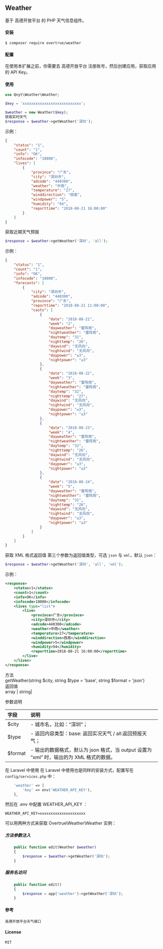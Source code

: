 ## Weather

基于 高德开放平台 的 PHP 天气信息组件。

#### 安装
```
$ composer require overtrue/weather 
```

#### 配置
在使用本扩展之前，你需要去 高德开放平台 注册账号，然后创建应用，获取应用的 API Key。

#### 使用
```php
use Qnyt\Weather\Weather;

$key = 'xxxxxxxxxxxxxxxxxxxxxxxxxxx';

$weather = new Weather($key);
获取实时天气
$response = $weather->getWeather('深圳');
```
示例：
```json
{
    "status": "1",
    "count": "1",
    "info": "OK",
    "infocode": "10000",
    "lives": [
        {
            "province": "广东",
            "city": "深圳市",
            "adcode": "440300",
            "weather": "中雨",
            "temperature": "27",
            "winddirection": "西南",
            "windpower": "5",
            "humidity": "94",
            "reporttime": "2018-08-21 16:00:00"
        }
    ]
}
```
获取近期天气预报
```php
$response = $weather->getWeather('深圳', 'all');
```

示例：
```json
{
    "status": "1", 
    "count": "1", 
    "info": "OK", 
    "infocode": "10000", 
    "forecasts": [
        {
            "city": "深圳市", 
            "adcode": "440300", 
            "province": "广东", 
            "reporttime": "2018-08-21 11:00:00", 
            "casts": [
                {
                    "date": "2018-08-21", 
                    "week": "2", 
                    "dayweather": "雷阵雨", 
                    "nightweather": "雷阵雨", 
                    "daytemp": "31", 
                    "nighttemp": "26", 
                    "daywind": "无风向", 
                    "nightwind": "无风向", 
                    "daypower": "≤3", 
                    "nightpower": "≤3"
                }, 
                {
                    "date": "2018-08-22", 
                    "week": "3", 
                    "dayweather": "雷阵雨", 
                    "nightweather": "雷阵雨", 
                    "daytemp": "32", 
                    "nighttemp": "27", 
                    "daywind": "无风向", 
                    "nightwind": "无风向", 
                    "daypower": "≤3", 
                    "nightpower": "≤3"
                }, 
                {
                    "date": "2018-08-23", 
                    "week": "4", 
                    "dayweather": "雷阵雨", 
                    "nightweather": "雷阵雨", 
                    "daytemp": "32", 
                    "nighttemp": "26", 
                    "daywind": "无风向", 
                    "nightwind": "无风向", 
                    "daypower": "≤3", 
                    "nightpower": "≤3"
                }, 
                {
                    "date": "2018-08-24", 
                    "week": "5", 
                    "dayweather": "雷阵雨", 
                    "nightweather": "雷阵雨", 
                    "daytemp": "31", 
                    "nighttemp": "26", 
                    "daywind": "无风向", 
                    "nightwind": "无风向", 
                    "daypower": "≤3", 
                    "nightpower": "≤3"
                }
            ]
        }
    ]
}
```
获取 XML 格式返回值
第三个参数为返回值类型，可选 `json` 与 `xml`，默认 `json`：
```php
$response = $weather->getWeather('深圳', 'all', 'xml');
```

示例：
```xml
<response>
    <status>1</status>
    <count>1</count>
    <info>OK</info>
    <infocode>10000</infocode>
    <lives type="list">
        <live>
            <province>广东</province>
            <city>深圳市</city>
            <adcode>440300</adcode>
            <weather>中雨</weather>
            <temperature>27</temperature>
            <winddirection>西南</winddirection>
            <windpower>5</windpower>
            <humidity>94</humidity>
            <reporttime>2018-08-21 16:00:00</reporttime>
        </live>
    </lives>
</response>
```


方法<br/>
getWeather(string $city, string $type = 'base', string $format = 'json')<br/>
返回值<br/>
array | string|   

参数说明

|字段|说明|
|:---|:---|
|$city| - 城市名，比如：“深圳”；|
|$type |- 返回内容类型：base: 返回实况天气 / all:返回预报天气；|
|$format| - 输出的数据格式，默认为 json 格式，当 output 设置为 “xml” 时，输出的为 XML 格式的数据。|

在 Laravel 中使用
在 Laravel 中使用也是同样的安装方式，配置写在 `config/services.php` 中：

```php
    'weather' => [
        'key' => env('WEATHER_API_KEY'),
    ],
```
然后在 .env 中配置 WEATHER_API_KEY ：
```env
WEATHER_API_KEY=xxxxxxxxxxxxxxxxxxxxx
```
可以用两种方式来获取 Overtrue\Weather\Weather 实例：

##### 方法参数注入
```php
    public function edit(Weather $weather) 
    {
        $response = $weather->getWeather('深圳');
    }
  ```
##### 服务名访问
```php
    public function edit() 
    {
        $response = app('weather')->getWeather('深圳');
    }
```
   
#### 参考

    高德开放平台天气接口
#### License

    MIT